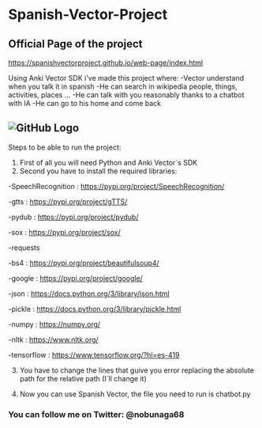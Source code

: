 # Spanish-Vector-Project
## Official Page of the project

https://spanishvectorproject.github.io/web-page/index.html


Using Anki Vector SDK i've made this project where:
-Vector understand when you talk it in spanish
-He can search in wikipedia people, things, activities, places ...
-He can talk with you reasonably thanks to a chatbot with IA
-He can go to his home and come back



![GitHub Logo](https://spanishvectorproject.github.io/web-page/SOURCES/imagenes/spanish-vector-project.png)
------------------------------------------------------------------------------------------------------------


Steps to be able to run the project:
1. First of all you will need Python and Anki Vector´s SDK
2. Second you have to install the required libraries:

-SpeechRecognition : https://pypi.org/project/SpeechRecognition/

-gtts : https://pypi.org/project/gTTS/

-pydub : https://pypi.org/project/pydub/

-sox : https://pypi.org/project/sox/

-requests

-bs4 : https://pypi.org/project/beautifulsoup4/

-google : https://pypi.org/project/google/

-json : https://docs.python.org/3/library/json.html

-pickle : https://docs.python.org/3/library/pickle.html

-numpy : https://numpy.org/

-nltk : https://www.nltk.org/

-tensorflow : https://www.tensorflow.org/?hl=es-419


3. You have to change the lines that guive you error replacing the absolute path for the relative path (I´ll change it)

4. Now you can use Spanish Vector, the file you need to run is chatbot.py
### You can follow me on Twitter:   @nobunaga68
